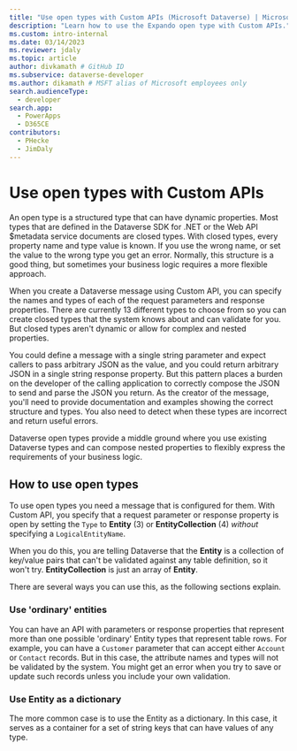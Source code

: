 ```yaml
---
title: "Use open types with Custom APIs (Microsoft Dataverse) | Microsoft Docs" # Intent and product brand in a unique string of 43-59 chars including spaces
description: "Learn how to use the Expando open type with Custom APIs." # 115-145 characters including spaces. This abstract displays in the search result.
ms.custom: intro-internal
ms.date: 03/14/2023
ms.reviewer: jdaly
ms.topic: article
author: divkamath # GitHub ID
ms.subservice: dataverse-developer
ms.author: dikamath # MSFT alias of Microsoft employees only
search.audienceType: 
  - developer
search.app: 
  - PowerApps
  - D365CE
contributors:
  - PHecke
  - JimDaly
---
```

# Use open types with Custom APIs

An open type is a structured type that can have dynamic properties. Most types that are defined in the Dataverse SDK for .NET or the Web API $metadata service documents are closed types. With closed types, every property name and type value is known. If you use the wrong name, or set the value to the wrong type you get an error. Normally, this structure is a good thing, but sometimes your business logic requires a more flexible approach.

When you create a Dataverse message using Custom API, you can specify the names and types of each of the request parameters and response properties. There are currently 13 different types to choose from so you can create closed types that the system knows about and can validate for you. But closed types aren't dynamic or allow for complex and nested properties.

You could define a message with a single string parameter and expect callers to pass arbitrary JSON as the value, and you could return arbitrary JSON in a single string response property. But this pattern places a burden on the developer of the calling application to correctly compose the JSON to send and parse the JSON you return. As the creator of the message, you'll need to provide documentation and examples showing the correct structure and types. You also need to detect when these types are incorrect and return useful errors.

Dataverse open types provide a middle ground where you use existing Dataverse types and can compose nested properties to flexibly express the requirements of your business logic.

## How to use open types

To use open types you need a message that is configured for them. With Custom API, you specify that a request parameter or response property is open by setting the `Type` to **Entity** (3) or **EntityCollection** (4) *without* specifying a `LogicalEntityName`.

When you do this, you are telling Dataverse that the **Entity** is a collection of key/value pairs that can't be validated against any table definition, so it won't try. **EntityCollection** is just an array of **Entity**.

There are several ways you can use this, as the following sections explain.

### Use 'ordinary' entities

You can have an API with parameters or response properties that represent more than one possible 'ordinary' Entity types that represent table rows. For example, you can have a `Customer` parameter that can accept either `Account` or `Contact` records. But in this case, the attribute names and types will not be validated by the system. You might get an error when you try to save or update such records unless you include your own validation.

<!-- Might be useful to expose some mechanism to validate known entities without trying to create or update them? -->

### Use Entity as a dictionary

The more common case is to use the Entity as a dictionary. In this case, it serves as a container for a set of string keys that can have values of any type.



